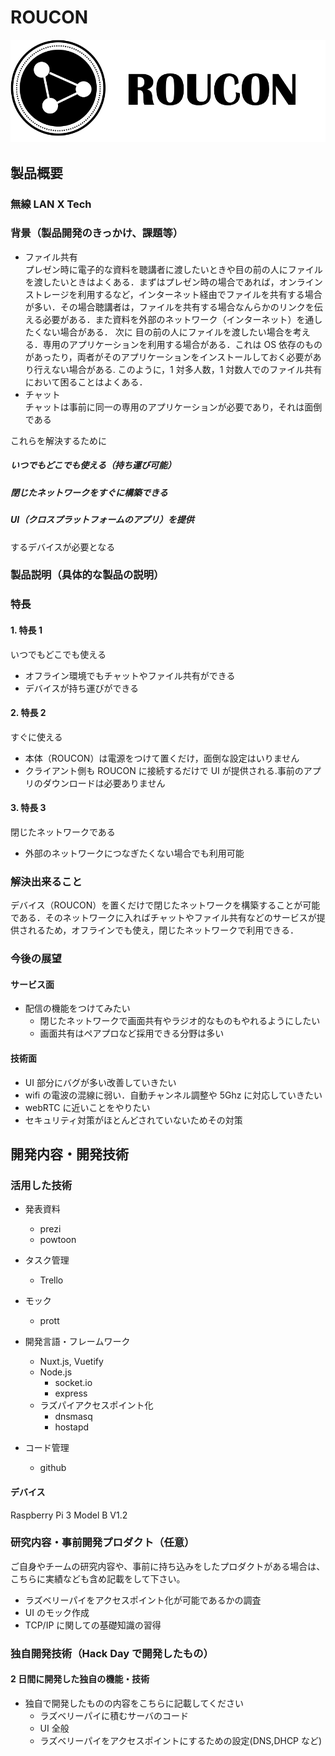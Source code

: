 # ROUCON

[![Product Name](image.png)](https://www.youtube.com/watch?v=G5rULR53uMk)

## 製品概要

### 無線 LAN X Tech

### 背景（製品開発のきっかけ、課題等）

- ファイル共有  
  プレゼン時に電子的な資料を聴講者に渡したいときや目の前の人にファイルを渡したいときはよくある．まずはプレゼン時の場合であれば，オンラインストレージを利用するなど，インターネット経由でファイルを共有する場合が多い．その場合聴講者は，ファイルを共有する場合なんらかのリンクを伝える必要がある．また資料を外部のネットワーク（インターネット）を通したくない場合がある．
  次に 目の前の人にファイルを渡したい場合を考える．専用のアプリケーションを利用する場合がある．これは OS 依存のものがあったり，両者がそのアプリケーションをインストールしておく必要があり行えない場合がある.
  このように，1 対多人数，1 対数人でのファイル共有において困ることはよくある．
- チャット  
  チャットは事前に同一の専用のアプリケーションが必要であり，それは面倒である

これらを解決するために

##### いつでもどこでも使える（持ち運び可能）

##### 閉じたネットワークをすぐに構築できる

##### UI（クロスプラットフォームのアプリ）を提供

するデバイスが必要となる

### 製品説明（具体的な製品の説明）

### 特長

#### 1. 特長 1

いつでもどこでも使える

- オフライン環境でもチャットやファイル共有ができる
- デバイスが持ち運びができる

#### 2. 特長 2

すぐに使える

- 本体（ROUCON）は電源をつけて置くだけ，面倒な設定はいりません
- クライアント側も ROUCON に接続するだけで UI が提供される.事前のアプリのダウンロードは必要ありません

#### 3. 特長 3

閉じたネットワークである

- 外部のネットワークにつなぎたくない場合でも利用可能

### 解決出来ること

デバイス（ROUCON）を置くだけで閉じたネットワークを構築することが可能である．そのネットワークに入ればチャットやファイル共有などのサービスが提供されるため，オフラインでも使え，閉じたネットワークで利用できる．

### 今後の展望

#### サービス面

- 配信の機能をつけてみたい
  - 閉じたネットワークで画面共有やラジオ的なものもやれるようにしたい
  - 画面共有はペアプロなど採用できる分野は多い

#### 技術面

- UI 部分にバグが多い改善していきたい
- wifi の電波の混線に弱い．自動チャンネル調整や 5Ghz に対応していきたい
- webRTC に近いことをやりたい
- セキュリティ対策がほとんどされていないためその対策

## 開発内容・開発技術

### 活用した技術

- 発表資料

  - prezi
  - powtoon

- タスク管理
  - Trello
- モック
  - prott
- 開発言語・フレームワーク

  - Nuxt.js, Vuetify
  - Node.js
    - socket.io
    - express
  - ラズパイアクセスポイント化
    - dnsmasq
    - hostapd

- コード管理
  - github

#### デバイス

Raspberry Pi 3 Model B V1.2

### 研究内容・事前開発プロダクト（任意）

ご自身やチームの研究内容や、事前に持ち込みをしたプロダクトがある場合は、こちらに実績なども含め記載をして下さい。

- ラズベリーパイをアクセスポイント化が可能であるかの調査
- UI のモック作成
- TCP/IP に関しての基礎知識の習得

### 独自開発技術（Hack Day で開発したもの）

#### 2 日間に開発した独自の機能・技術

- 独自で開発したものの内容をこちらに記載してください
  - ラズベリーパイに積むサーバのコード
  - UI 全般
  - ラズベリーパイをアクセスポイントにするための設定(DNS,DHCP など)
